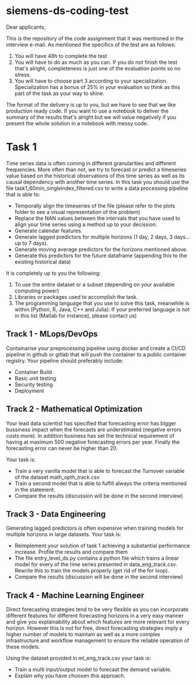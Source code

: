 # siemens-ds-coding-test

Dear applicants,

This is the repository of the code assignment that it was mentioned in the interview e-mail. As mentioned the specifics of the test are as follows:

1. You will have 48h to complete the test
2. You will have to do as much as you can. If you do not finish the test that's alright, completeness is just one of the evaluation points so no stress.
3. You will have to choose part 3 according to your specialization. Specialization has a bonus of 25% in your evaluation so think as this part of the task as your way to shine.

The format of the delivery is up to you, but we have to see that we like production ready code. If you want to use a notebook to deliver the summary of the results that's alright but we will value negatively if you present the whole solution in a notebook with messy code.

# Task 1

Time series data is often coming in different granularities and different frequencies. More often than not, we try to forecast or predict a timeseries value based on the historical observations of this time series as well as its causal dependency with another time series.
In this task you should use the file task1_60min_singleindex_filtered.csv to write a data processing pipeline that is able to:

- Temporally align the timeseries of the file (please refer to the plots folder to see a visual representation of the problem)
- Replace the NAN values between the intervals that you have used to align your time series using a method up to your decission.
- Generate calendar features.
- Generate lagged predictors for multiple horizons (1 day, 2 days, 3 days... up to 7 days).
- Generate moving average predictors for the horizons mentioned above.
- Generate this predictors for the future dataframe (appending this to the existing historical data)

It is completely up to you the following:

1. To use the entire dataset or a subset (depending on your available computing power)
2. Libraries or packages used to accomplish the task.
3. The programming language that you use to solve this task, meanwhile is within (Python, R, Java, C++ and Julia). If your preferred language is not in this list (Matlab for instance), please contact us)


## Track 1 - MLops/DevOps

Containarise your preprocessing pipeline using docker and create a CI/CD pipeline in github or gitlab that will push the container to a public container registry. Your pipeline should preferably include:

- Container Build
- Basic unit testing
- Security testing
- Deployment


## Track 2 - Mathematical Optimization

Your lead data scientist has specified that forecasting error has bigger bussiness impact when the forecasts are understimated (negative errors costs more). In addition business has set the technical requirement of having at maximum 500 negative forecasting errors per year. Finally the forecasting error can never be higher than 20.

Your task is:

- Train a very vanilla model that is able to forecast the Turnover variable of the dataset math_opth_track.csv
- Train a second model that is able to fulfill always the criteria mentioned in the statement.
- Compare the results (discussion will be done in the second interview)

## Track 3 - Data Engineering

Generating lagged predictors is often expensive when training models for multiple horizons in large datasets. Your task is:

- Reimplement your solution of task 1 achieving a substantial performance increase. Profile the results and compare them
- The file entry_level_ds.py contains a python file which trains a linear model for every of the time series presented in data_eng_track.csv. Rewrite this to train the models properly (get rid of the for loop).
- Compare the results (discussion will be done in the second interview)

## Track 4 - Machine Learning Engineer

Direct forecasting strategies tend to be very flexible as you can incorporate different features for different forecasting horizons in a very easy manner and give you explainability about which features are more relevant for every horizon. However this is not for free, direct forecasting strategies imply a higher number of models to maintain as well as a more complex infrastructure and workflow management to ensure the reliable operation of these models.

Using the dataset provided in ml_eng_track.csv your task is:

- Train a multi input/output model to forecast the demand variable.
- Explain why you have choosen this approach.
